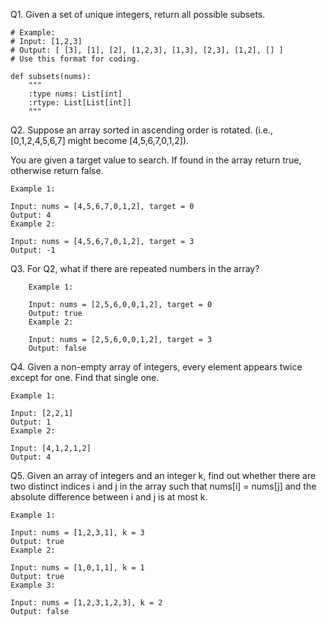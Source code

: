Q1. Given a set of unique integers, return all possible subsets.

``` 
# Example:
# Input: [1,2,3]
# Output: [ [3], [1], [2], [1,2,3], [1,3], [2,3], [1,2], [] ]
# Use this format for coding.

def subsets(nums):
    """
    :type nums: List[int]
    :rtype: List[List[int]]
    """
```        


Q2. Suppose an array sorted in ascending order is rotated. (i.e., [0,1,2,4,5,6,7] might become [4,5,6,7,0,1,2]).
    
You are given a target value to search. If found in the array return true, otherwise return false.
```
Example 1:

Input: nums = [4,5,6,7,0,1,2], target = 0
Output: 4
Example 2:

Input: nums = [4,5,6,7,0,1,2], target = 3
Output: -1
```


Q3. For Q2, what if there are repeated numbers in the array?
```    
    Example 1:
    
    Input: nums = [2,5,6,0,0,1,2], target = 0
    Output: true
    Example 2:
    
    Input: nums = [2,5,6,0,0,1,2], target = 3
    Output: false
```


Q4. Given a non-empty array of integers, every element appears twice except for one. Find that single one.
```
Example 1:

Input: [2,2,1]
Output: 1
Example 2:

Input: [4,1,2,1,2]
Output: 4
```

Q5. Given an array of integers and an integer k, find out whether there are two distinct indices i and j 
in the array such that nums[i] = nums[j] and the absolute difference between i and j is at most k.

```
Example 1:

Input: nums = [1,2,3,1], k = 3
Output: true
Example 2:

Input: nums = [1,0,1,1], k = 1
Output: true
Example 3:

Input: nums = [1,2,3,1,2,3], k = 2
Output: false
```
